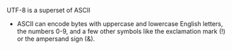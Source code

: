 
UTF-8 is a superset of ASCII
- ASCII can encode bytes with uppercase and lowercase English letters, the numbers 0-9, and a few other symbols like the exclamation mark (!) or the ampersand sign (&).
